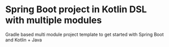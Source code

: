 # Spring Boot project in Kotlin DSL with multiple modules

Gradle based multi module project template to get started with Spring Boot and Kotlin + Java


